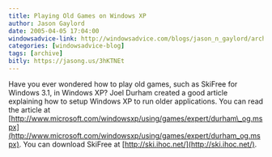 ```yaml
---
title: Playing Old Games on Windows XP
author: Jason Gaylord
date: 2005-04-05 17:04:00
windowsadvice-link: http://windowsadvice.com/blogs/jason_n_gaylord/archive/2005/04/05/SkiFree-For-Windows-XP.aspx
categories: [windowsadvice-blog]
tags: [archive]
bitly: https://jasong.us/3hKTNEt
---
```


Have you ever wondered how to play old games, such as SkiFree for Windows 3.1, in Windows XP? Joel Durham created a good article explaining how to setup Windows XP to run older applications. You can read the article at [http://www.microsoft.com/windowsxp/using/games/expert/durham\_og.mspx](http://www.microsoft.com/windowsxp/using/games/expert/durham_og.mspx). You can download SkiFree at [http://ski.ihoc.net/](http://ski.ihoc.net/).